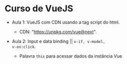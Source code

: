 # Curso de VueJS

- Aula 1: VueJS com CDN usando a tag script do html.
    - CDN: "https://unpkg.com/vue@next".

- Aula 2: Input e data binding || <code>v-if, v-model, v-on:click</code>.
    - Palavra <code>this</code> para acessar dados da instância Vue